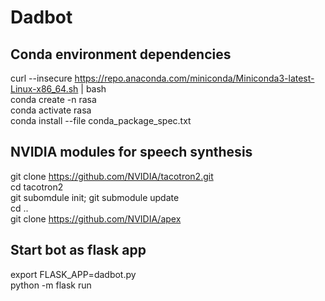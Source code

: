 # Dadbot

## Conda environment dependencies
curl --insecure https://repo.anaconda.com/miniconda/Miniconda3-latest-Linux-x86_64.sh | bash\
conda create -n rasa\
conda activate rasa\
conda install --file conda_package_spec.txt

## NVIDIA modules for speech synthesis
git clone https://github.com/NVIDIA/tacotron2.git \
cd tacotron2\
git subomdule init; git submodule update\
cd ..\
git clone https://github.com/NVIDIA/apex

## Start bot as flask app
export FLASK_APP=dadbot.py\
python -m flask run
